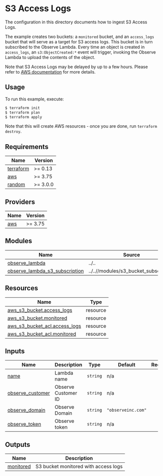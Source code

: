 # S3 Access Logs 

The configuration in this directory documents how to ingest S3 Access Logs.

The example creates two buckets: a `monitored` bucket, and an `access_logs`
bucket that will serve as a target for S3 access logs. This bucket is in turn
subscribed to the Observe Lambda. Every time an object is created in
`access_logs`, an `s3:ObjectCreated:*` event will trigger, invoking the Observe
Lambda to upload the contents of the object.

Note that S3 Access Logs may be delayed by up to a few hours. Please refer to
[AWS
documentation](https://docs.aws.amazon.com/AmazonS3/latest/userguide/ServerLogs.html) for more details.

## Usage

To run this example, execute:

```bash
$ terraform init
$ terraform plan
$ terraform apply
```

Note that this will create AWS resources - once you are done, run `terraform destroy`.

<!-- BEGINNING OF PRE-COMMIT-TERRAFORM DOCS HOOK -->
## Requirements

| Name | Version |
|------|---------|
| <a name="requirement_terraform"></a> [terraform](#requirement\_terraform) | >= 0.13 |
| <a name="requirement_aws"></a> [aws](#requirement\_aws) | >= 3.75 |
| <a name="requirement_random"></a> [random](#requirement\_random) | >= 3.0.0 |

## Providers

| Name | Version |
|------|---------|
| <a name="provider_aws"></a> [aws](#provider\_aws) | >= 3.75 |

## Modules

| Name | Source | Version |
|------|--------|---------|
| <a name="module_observe_lambda"></a> [observe\_lambda](#module\_observe\_lambda) | ../.. | n/a |
| <a name="module_observe_lambda_s3_subscription"></a> [observe\_lambda\_s3\_subscription](#module\_observe\_lambda\_s3\_subscription) | ../..//modules/s3_bucket_subscription | n/a |

## Resources

| Name | Type |
|------|------|
| [aws_s3_bucket.access_logs](https://registry.terraform.io/providers/hashicorp/aws/latest/docs/resources/s3_bucket) | resource |
| [aws_s3_bucket.monitored](https://registry.terraform.io/providers/hashicorp/aws/latest/docs/resources/s3_bucket) | resource |
| [aws_s3_bucket_acl.access_logs](https://registry.terraform.io/providers/hashicorp/aws/latest/docs/resources/s3_bucket_acl) | resource |
| [aws_s3_bucket_acl.monitored](https://registry.terraform.io/providers/hashicorp/aws/latest/docs/resources/s3_bucket_acl) | resource |

## Inputs

| Name | Description | Type | Default | Required |
|------|-------------|------|---------|:--------:|
| <a name="input_name"></a> [name](#input\_name) | Lambda name | `string` | n/a | yes |
| <a name="input_observe_customer"></a> [observe\_customer](#input\_observe\_customer) | Observe Customer ID | `string` | n/a | yes |
| <a name="input_observe_domain"></a> [observe\_domain](#input\_observe\_domain) | Observe Domain | `string` | `"observeinc.com"` | no |
| <a name="input_observe_token"></a> [observe\_token](#input\_observe\_token) | Observe token | `string` | n/a | yes |

## Outputs

| Name | Description |
|------|-------------|
| <a name="output_monitored"></a> [monitored](#output\_monitored) | S3 bucket monitored with access logs |
<!-- END OF PRE-COMMIT-TERRAFORM DOCS HOOK -->
